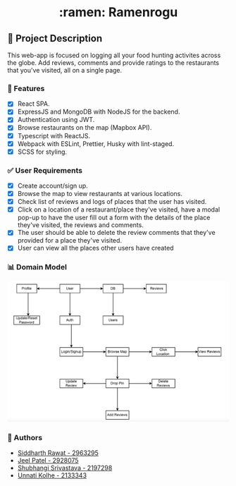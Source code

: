 <h1 align="center"> :ramen: Ramenrogu </h1>

## :page_facing_up: Project Description

This web-app is focused on logging all your food hunting activites across the globe. Add reviews, comments and provide ratings to the restaurants that you've visited, all on a single page.

### :star2: Features

- [x] React SPA.
- [x] ExpressJS and MongoDB with NodeJS for the backend.
- [x] Authentication using JWT.
- [x] Browse restaurants on the map (Mapbox API).
- [x] Typescript with ReactJS.
- [x] Webpack with ESLint, Prettier, Husky with lint-staged.
- [x] SCSS for styling.

### :white_check_mark: User Requirements

- [x] Create account/sign up.
- [x] Browse the map to view restaurants at various locations.
- [x] Check list of reviews and logs of places that the user has visited.
- [x] Click on a location of a restaurant/place they've visited, have a modal pop-up to have the user fill out a form with the details of the place they've visited, the reviews and comments.
- [x] The user should be able to delete the review comments that they've provided for a place they've visited.
- [x] User can view all the places other users have created

### :bar_chart: Domain Model

![Domain Model](./domain-model-info6150.png)

### :busts_in_silhouette: Authors

- [Siddharth Rawat - 2963295](mailto:rawat.sid@northeastern.edu)
- [Jeel Patel - 2928075](mailto:patel.jeel@northeastern.edu)
- [Shubhangi Srivastava - 2197298](mailto:srivastava.sh@northeastern.edu)
- [Unnati Kolhe - 2133343](mailto:kolhe.u@northeastern.edu)